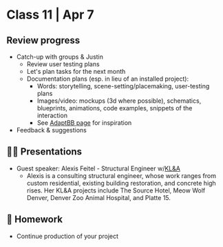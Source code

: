 # Class 11 | Apr 7

## Review progress

- Catch-up with groups & Justin
  - Review user testing plans
  - Let's plan tasks for the next month
  - Documentation plans (esp. in lieu of an installed project):
    - Words: storytelling, scene-setting/placemaking, user-testing plans
    - Images/video: mockups (3d where possible), schematics, blueprints, animations, code examples, snippets of the interaction
    - See [AdaptBB page](https://hovercraftstudio.com/hoi-nyc-adapt-bb) for inspiration
- Feedback & suggestions

## 👨‍🏫 Presentations

- Guest speaker: Alexis Feitel - Structural Engineer w/[KL&A](https://www.klaa.com)
  - Alexis is a consulting structural engineer, whose work ranges from custom residential, existing building restoration, and concrete high rises. Her KL&A projects include The Source Hotel, Meow Wolf Denver, Denver Zoo Animal Hospital, and Platte 15.

## 📝 Homework

- Continue production of your project